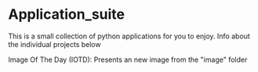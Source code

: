 # Application_suite

This is a small collection of python applications for you to enjoy. 
Info about the individual projects below

Image Of The Day (IOTD):
Presents an new image from the "image" folder 